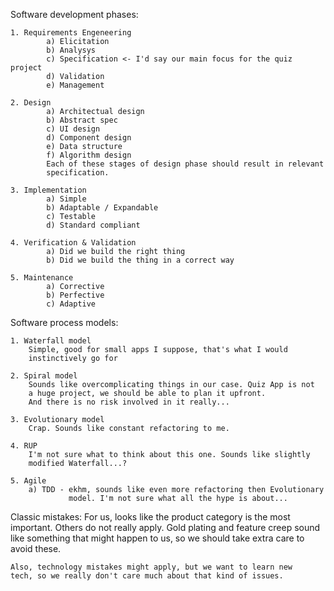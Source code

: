Software development phases:

    1. Requirements Engeneering
            a) Elicitation
            b) Analysys
            c) Specification <- I'd say our main focus for the quiz project
            d) Validation
            e) Management

    2. Design
            a) Architectual design
            b) Abstract spec
            c) UI design
            d) Component design
            e) Data structure
            f) Algorithm design
            Each of these stages of design phase should result in relevant 
            specification.

    3. Implementation
            a) Simple
            b) Adaptable / Expandable
            c) Testable
            d) Standard compliant

    4. Verification & Validation
            a) Did we build the right thing
            b) Did we build the thing in a correct way

    5. Maintenance
            a) Corrective
            b) Perfective
            c) Adaptive

    
Software process models:

    1. Waterfall model
        Simple, good for small apps I suppose, that's what I would 
        instinctively go for

    2. Spiral model
        Sounds like overcomplicating things in our case. Quiz App is not 
        a huge project, we should be able to plan it upfront.
        And there is no risk involved in it really...

    3. Evolutionary model
        Crap. Sounds like constant refactoring to me.

    4. RUP 
        I'm not sure what to think about this one. Sounds like slightly 
        modified Waterfall...? 

    5. Agile
        a) TDD - ekhm, sounds like even more refactoring then Evolutionary
                 model. I'm not sure what all the hype is about...

    

Classic mistakes:
    For us, looks like the product category is the most important.
    Others do not really apply. Gold plating and feature creep sound
    like something that might happen to us, so we should take extra 
    care to avoid these.

    Also, technology mistakes might apply, but we want to learn new 
    tech, so we really don't care much about that kind of issues.